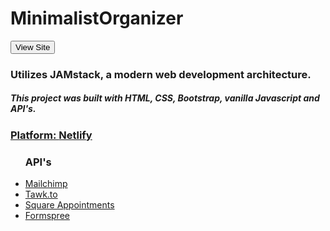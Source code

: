 # MinimalistOrganizer
<button style="width=20px; height=10px; color=pink;" type="button" name="button">View Site</button>
  <h3>Utilizes JAMstack, a modern web development architecture.</h3>
    <h5>This project was built with HTML, CSS, Bootstrap, vanilla Javascript and API's.</h5>
    <a href="https://www.netlify.com/"><h3>Platform: <b>Netlify</b></h3></a>
    <ul><h3><b>API's</b></h3>
      <a href="https://mailchimp.com/"><li>Mailchimp</li></a>
      <a href="https://www.tawk.to/"><li>Tawk.to</li></a>
      <a href="https://squareup.com/us/en/appointments"><li>Square Appointments</li></a>
      <a href="https://formspree.io/"><li>Formspree</li></a> 
    </ul>
    

